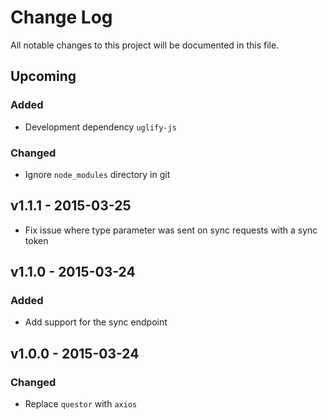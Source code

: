 # Change Log
All notable changes to this project will be documented in this file.

## Upcoming
### Added
- Development dependency `uglify-js`

### Changed
- Ignore `node_modules` directory in git

## v1.1.1 - 2015-03-25
- Fix issue where type parameter was sent on sync requests with a sync
  token

## v1.1.0 - 2015-03-24
### Added
- Add support for the sync endpoint

## v1.0.0 - 2015-03-24
### Changed
- Replace `questor` with `axios`
